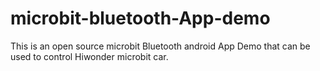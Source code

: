 # microbit-bluetooth-App-demo
This is an open source microbit Bluetooth android App Demo that can be used to control Hiwonder microbit car.
